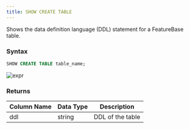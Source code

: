 ```yaml
---
title: SHOW CREATE TABLE
---
```


Shows the data definition language (DDL) statement for a FeatureBase table.

### Syntax

```sql
SHOW CREATE TABLE table_name;
```

![expr](/img/sql/show_create_table.svg)

### Returns

| **Column Name** | **Data Type** | **Description**   |
|-----------------|---------------|-------------------|
| ddl             | string        | DDL of the table  |
